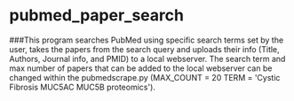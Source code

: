 # pubmed_paper_search
###This program searches PubMed using specific search terms set by the user, takes the papers from the search query and uploads their info (Title, Authors, Journal info, and PMID) to a local webserver. The search term and max number of papers that can be added to the local webserver can be changed within the pubmedscrape.py (MAX_COUNT = 20 TERM = 'Cystic Fibrosis MUC5AC MUC5B proteomics'). 
